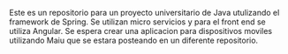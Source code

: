 Este es un repositorio para un proyecto universitario de Java utulizando el framework de Spring.
Se utilizan micro servicios y para el front end se utiliza Angular.
Se espera crear una aplicacion para dispositivos moviles utilizando Maiu que se estara posteando en un diferente repositorio.

